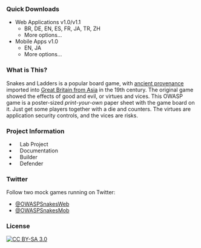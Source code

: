 ### Quick Downloads
* Web Applications v1.0/v1.1
  * BR, DE, EN, ES, FR, JA, TR, ZH
  * More options...
* Mobile Apps v1.0
  * EN, JA
  * More options...

### What is This?
Snakes and Ladders is a popular board game, with [ancient provenance](http://en.wikipedia.org/wiki/Snakes_and_Ladders) imported into [Great Britain from Asia](http://sandradodd.com/game/snakesandladders) in the 19th century. The original game showed the effects of good and evil, or virtues and vices. This OWASP game is a poster-sized *print-your-own* paper sheet with the game board on it. Just get some players together with a die and counters. The virtues are application security controls, and the vices are risks.

### Project Information
* <i class="fas fa-flask" style="font-size: 1.2em; color:#FFA500;"></i><span style="font-size:1.0em;padding-left:12px;">Lab Project</span>
* <i class="fas fa-book" style="font-size: 1.2em; color:#233e81;"></i><span style="font-size:1.0em;padding-left:12px;">Documentation</span>
* <i class="fas fa-tools" style="font-size: 1.2em; color:#233e81;"></i><span style="font-size:1.0em;padding-left:12px;">Builder</span> 
* <i class="fas fa-shield-alt" style="font-size: 1.2em; color:#233e81;"></i><span style="font-size:1.0em;padding-left:12px;">Defender</span>

### Twitter

Follow two mock games running on Twitter:

* [@OWASPSnakesWeb](https://twitter.com/OWASPSnakesWeb)
* [@OWASPSnakesMob](https://twitter.com/OWASPSnakesMob)

### License

[![CC BY-SA 3.0](https://licensebuttons.net/l/by-sa/3.0/80x15.png)](http://creativecommons.org/licenses/by-sa/3.0/)

